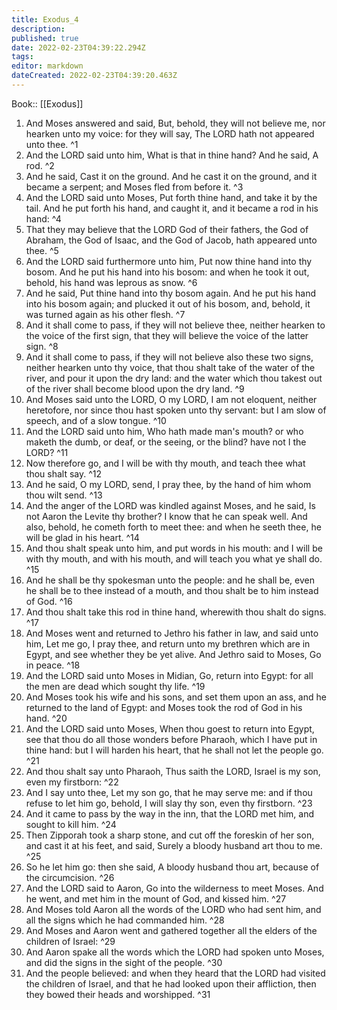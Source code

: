 ```yaml
---
title: Exodus_4
description: 
published: true
date: 2022-02-23T04:39:22.294Z
tags: 
editor: markdown
dateCreated: 2022-02-23T04:39:20.463Z
---
```


 Book:: [[Exodus]]
 1. And Moses answered and said, But, behold, they will not believe me, nor hearken unto my voice: for they will say, The LORD hath not appeared unto thee. ^1
 2. And the LORD said unto him, What is that in thine hand? And he said, A rod. ^2
 3. And he said, Cast it on the ground. And he cast it on the ground, and it became a serpent; and Moses fled from before it. ^3
 4. And the LORD said unto Moses, Put forth thine hand, and take it by the tail. And he put forth his hand, and caught it, and it became a rod in his hand: ^4
 5. That they may believe that the LORD God of their fathers, the God of Abraham, the God of Isaac, and the God of Jacob, hath appeared unto thee. ^5
 6. And the LORD said furthermore unto him, Put now thine hand into thy bosom. And he put his hand into his bosom: and when he took it out, behold, his hand was leprous as snow. ^6
 7. And he said, Put thine hand into thy bosom again. And he put his hand into his bosom again; and plucked it out of his bosom, and, behold, it was turned again as his other flesh. ^7
 8. And it shall come to pass, if they will not believe thee, neither hearken to the voice of the first sign, that they will believe the voice of the latter sign. ^8
 9. And it shall come to pass, if they will not believe also these two signs, neither hearken unto thy voice, that thou shalt take of the water of the river, and pour it upon the dry land: and the water which thou takest out of the river shall become blood upon the dry land. ^9
 10. And Moses said unto the LORD, O my LORD, I am not eloquent, neither heretofore, nor since thou hast spoken unto thy servant: but I am slow of speech, and of a slow tongue. ^10
 11. And the LORD said unto him, Who hath made man's mouth? or who maketh the dumb, or deaf, or the seeing, or the blind? have not I the LORD? ^11
 12. Now therefore go, and I will be with thy mouth, and teach thee what thou shalt say. ^12
 13. And he said, O my LORD, send, I pray thee, by the hand of him whom thou wilt send. ^13
 14. And the anger of the LORD was kindled against Moses, and he said, Is not Aaron the Levite thy brother? I know that he can speak well. And also, behold, he cometh forth to meet thee: and when he seeth thee, he will be glad in his heart. ^14
 15. And thou shalt speak unto him, and put words in his mouth: and I will be with thy mouth, and with his mouth, and will teach you what ye shall do. ^15
 16. And he shall be thy spokesman unto the people: and he shall be, even he shall be to thee instead of a mouth, and thou shalt be to him instead of God. ^16
 17. And thou shalt take this rod in thine hand, wherewith thou shalt do signs. ^17
 18. And Moses went and returned to Jethro his father in law, and said unto him, Let me go, I pray thee, and return unto my brethren which are in Egypt, and see whether they be yet alive. And Jethro said to Moses, Go in peace. ^18
 19. And the LORD said unto Moses in Midian, Go, return into Egypt: for all the men are dead which sought thy life. ^19
 20. And Moses took his wife and his sons, and set them upon an ass, and he returned to the land of Egypt: and Moses took the rod of God in his hand. ^20
 21. And the LORD said unto Moses, When thou goest to return into Egypt, see that thou do all those wonders before Pharaoh, which I have put in thine hand: but I will harden his heart, that he shall not let the people go. ^21
 22. And thou shalt say unto Pharaoh, Thus saith the LORD, Israel is my son, even my firstborn: ^22
 23. And I say unto thee, Let my son go, that he may serve me: and if thou refuse to let him go, behold, I will slay thy son, even thy firstborn. ^23
 24. And it came to pass by the way in the inn, that the LORD met him, and sought to kill him. ^24
 25. Then Zipporah took a sharp stone, and cut off the foreskin of her son, and cast it at his feet, and said, Surely a bloody husband art thou to me. ^25
 26. So he let him go: then she said, A bloody husband thou art, because of the circumcision. ^26
 27. And the LORD said to Aaron, Go into the wilderness to meet Moses. And he went, and met him in the mount of God, and kissed him. ^27
 28. And Moses told Aaron all the words of the LORD who had sent him, and all the signs which he had commanded him. ^28
 29. And Moses and Aaron went and gathered together all the elders of the children of Israel: ^29
 30. And Aaron spake all the words which the LORD had spoken unto Moses, and did the signs in the sight of the people. ^30
 31. And the people believed: and when they heard that the LORD had visited the children of Israel, and that he had looked upon their affliction, then they bowed their heads and worshipped. ^31
